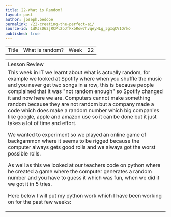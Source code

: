 ```yaml
---
title: 22-What is Random?
layout: post
author: joseph.beddoe
permalink: /22-creating-the-perfect-ai/
source-id: 1dMJsD62jRCPl2bJfFxbRow7hvqeyHLg_5gIqCV1Orko
published: true
---
```

<table>
  <tr>
    <td>Title</td>
    <td>What is random?
</td>
    <td>Week</td>
    <td>22</td>
  </tr>
</table>


<table>
  <tr>
    <td>Lesson Review</td>
  </tr>
  <tr>
    <td>This week in IT we learnt about what is actually random, for example we looked at Spotify where when you shuffle the music and you never get two songs in a row, this is because people complained that it was "not random enough" so Spotify changed it and now here we are. Computers cannot make something random because they are not random but a company made a code which does make a random number which big companies like google, apple and amazon use so it can be done but it just takes a lot of time and effort.

We wanted to experiment so we played an online game of backgammon where it seems to be rigged because the computer always gets good rolls and we always got the worst possible rolls.

As well as this we looked at our teachers code on python where he created a game where the computer generates a random number and you have to guess it which was fun, when we did it we got it in 5 tries. 

Here below I will put my python work which I have been working on for the past few weeks:                                          </td>
  </tr>
</table>


